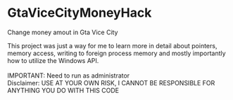 # GtaViceCityMoneyHack
Change money amout in Gta Vice City

This project was just a way for me to learn more in detail about pointers, memory access, writing to foreign process memory and mostly importantly how to utilize the Windows API. <br><br>
IMPORTANT: Need to run as administrator <br>
Disclaimer: USE AT YOUR OWN RISK, I CANNOT BE RESPONSIBLE FOR ANYTHING YOU DO WITH THIS CODE

